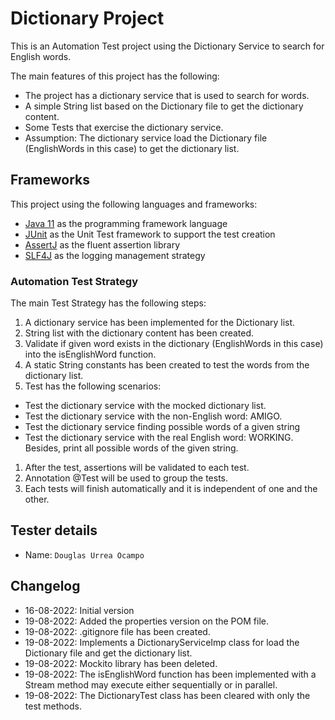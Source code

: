 # Dictionary Project

This is an Automation Test project using the Dictionary Service to search for English words.

The main features of this project has the following:

* The project has a dictionary service that is used to search for words.
* A simple String list based on the Dictionary file to get the dictionary content.
* Some Tests that exercise the dictionary service.
* Assumption: The dictionary service load the Dictionary file (EnglishWords in this case) to get the dictionary list.

## Frameworks
This project using the following languages and frameworks:

* [Java 11](https://openjdk.java.net/projects/jdk/11/) as the programming framework language
* [JUnit](https://junit.org/junit5/) as the Unit Test framework to support the test creation
* [AssertJ](https://joel-costigliola.github.io/assertj/) as the fluent assertion library
* [SLF4J](https://www.slf4j.org) as the logging management strategy

### Automation Test Strategy

The main Test Strategy has the following steps:

1. A dictionary service has been implemented for the Dictionary list.
2. String list with the dictionary content has been created.
3. Validate if given word exists in the dictionary (EnglishWords in this case) into the isEnglishWord function.
4. A static String constants has been created to test the words from the dictionary list.
5. Test has the following scenarios:
* Test the dictionary service with the mocked dictionary list.
* Test the dictionary service with the non-English word: AMIGO.
* Test the dictionary service finding possible words of a given string
* Test the dictionary service with the real English word: WORKING. Besides, print all possible words of the given string.
1. After the test, assertions will be validated to each test.
2. Annotation @Test will be used to group the tests.
3. Each tests will finish automatically and it is independent of one and the other.

## Tester details
* Name: `Douglas Urrea Ocampo`

## Changelog
* 16-08-2022: Initial version
* 19-08-2022: Added the properties version on the POM file.
* 19-08-2022: .gitignore file has been created.
* 19-08-2022: Implements a DictionaryServiceImp class for load the Dictionary file and get the dictionary list.
* 19-08-2022: Mockito library has been deleted.
* 19-08-2022: The isEnglishWord function has been implemented with a Stream method may execute either sequentially or in parallel.
* 19-08-2022: The DictionaryTest class has been cleared with only the test methods.
